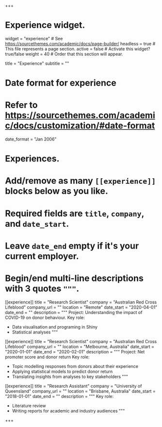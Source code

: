 +++
# Experience widget.
widget = "experience"  # See https://sourcethemes.com/academic/docs/page-builder/
headless = true  # This file represents a page section.
active = false  # Activate this widget? true/false
weight = 40  # Order that this section will appear.

title = "Experience"
subtitle = ""

# Date format for experience
#   Refer to https://sourcethemes.com/academic/docs/customization/#date-format
date_format = "Jan 2006"

# Experiences.
#   Add/remove as many `[[experience]]` blocks below as you like.
#   Required fields are `title`, `company`, and `date_start`.
#   Leave `date_end` empty if it's your current employer.
#   Begin/end multi-line descriptions with 3 quotes `"""`.
[[experience]]
  title = "Research Scientist"
  company = "Australian Red Cross Lifeblood"
  company_url = ""
  location = "Remote"
  date_start = "2020-04-01"
  date_end = ""
  description = """
  Project: Understanding the impact of COVID-19 on donor behaviour.
  Key role:
  * Data visualisation and programing in Shiny
  * Statistical analyses
  """

[[experience]]
  title = "Research Scientist"
  company = "Australian Red Cross Lifeblood"
  company_url = ""
  location = "Melbourne, Australia"
  date_start = "2020-01-01"
  date_end = "2020-02-01"
  description = """
  Project: Net promoter score and donor return
  Key role:
  * Topic modelling responses from donors about their experience
  * Applying statistical models to predict donor return
  * Translating insights from analyses to key stakeholders
  """
  
[[experience]]
  title = "Research Assistant"
  company = "University of Queensland"
  company_url = ""
  location = "Brisbane, Australia"
  date_start = "2018-01-01"
  date_end = ""
  description = """
  Key role:
  
  * Literature review
  * Writing reports for academic and industry audiences
  """

+++
